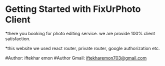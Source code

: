 # Getting Started with FixUrPhoto Client

*there you booking for photo editing service. we are provide 100% client satisfaction.

*this website we used react router, private router, google authorization etc.

#Author: iftekhar emon
#Author Gmail: iftekharemon703@gmail.com
